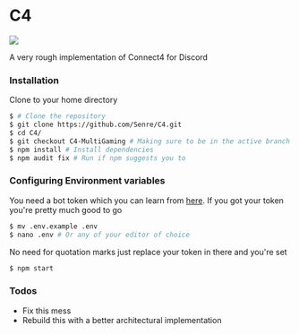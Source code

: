 # C4
![](https://cdn.discordapp.com/attachments/605343680047480864/643377529331253248/wallpaper.png)

A very rough implementation of Connect4 for Discord

### Installation

Clone to your home directory
```sh
$ # Clone the repository
$ git clone https://github.com/Senre/C4.git
$ cd C4/
$ git checkout C4-MultiGaming # Making sure to be in the active branch
$ npm install # Install dependencies
$ npm audit fix # Run if npm suggests you to
```

### Configuring Environment variables

You need a bot token which you can learn from [here](https://www.writebots.com/discord-bot-token/). If you got your token you're pretty much good to go

```sh
$ mv .env.example .env
$ nano .env # Or any of your editor of choice
```
No need for quotation marks just replace your token in there and you're set
```sh
$ npm start
```

### Todos

 - Fix this mess
 - Rebuild this with a better architectural implementation
